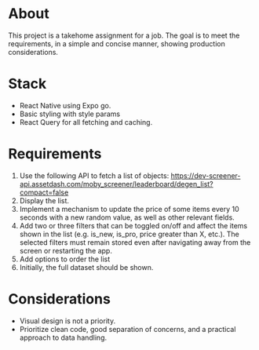 
# About 

This project is a takehome assignment for a job. The goal is to meet the requirements, in a simple and concise manner, showing production considerations. 

# Stack 

- React Native using Expo go.
- Basic styling with style params
- React Query for all fetching and caching. 

# Requirements

1. Use the following API to fetch a list of objects: https://dev-screener-api.assetdash.com/moby_screener/leaderboard/degen_list?compact=false
2. Display the list.
3. Implement a mechanism to update the price of some items every 10 seconds with a new random value, as well as other relevant fields.
4. Add two or three filters that can be toggled on/off and affect the items shown in the list (e.g. is_new, is_pro, price greater than X, etc.). The selected filters must remain stored even after navigating away from the screen or restarting the app.
5. Add options to order the list
6. Initially, the full dataset should be shown.

# Considerations

- Visual design is not a priority.
- Prioritize clean code, good separation of concerns, and a practical approach to data handling.
